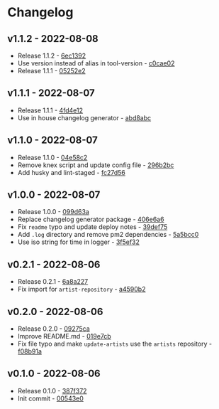 # Changelog

## v1.1.2 - 2022-08-08

- Release 1.1.2 - [6ec1392](https://github.com/M4RC3L05/music-follower/commit/6ec1392f6d87694c728fd44e3aa1602304f064be)
- Use version instead of alias in tool-version - [c0cae02](https://github.com/M4RC3L05/music-follower/commit/c0cae02a266f85d00e8a1a8c1ea8d506d1cf0aca)
- Release 1.1.1 - [05252e2](https://github.com/M4RC3L05/music-follower/commit/05252e24f0d7d259078bdad80d2bfe4fd6a49bbc)

## v1.1.1 - 2022-08-07

- Release 1.1.1 - [4fd4e12](https://github.com/M4RC3L05/music-follower/commit/4fd4e12a6e1e64a0f0c6d3e03bc240dd8eac1408)
- Use in house changelog generator - [abd8abc](https://github.com/M4RC3L05/music-follower/commit/abd8abc945629f9d5102a2dc315b3084c0ac6318)

## v1.1.0 - 2022-08-07

- Release 1.1.0 - [04e58c2](https://github.com/M4RC3L05/music-follower/commit/04e58c28e72cde46ff0197e21af60842122ca5c1)
- Remove knex script and update config file - [296b2bc](https://github.com/M4RC3L05/music-follower/commit/296b2bcd8ab2e7809c62a7670b5bbf0d0e2cd23f)
- Add husky and lint-staged - [fc27d56](https://github.com/M4RC3L05/music-follower/commit/fc27d56fb68989a37f161fdfcdd2cf62438cf7d6)

## v1.0.0 - 2022-08-07

- Release 1.0.0 - [099d63a](https://github.com/M4RC3L05/music-follower/commit/099d63aa553abfc362be2ecb24dc60c82910f8b8)
- Replace changelog generator package - [406e6a6](https://github.com/M4RC3L05/music-follower/commit/406e6a637e2c780de30d3121220b99141dc671ec)
- Fix `readme` typo and update deploy notes - [39def75](https://github.com/M4RC3L05/music-follower/commit/39def753055e6432bb079ac1afbd5a4af0dc8fd9)
- Add `.log` directory and remove pm2 dependencies - [5a5bcc0](https://github.com/M4RC3L05/music-follower/commit/5a5bcc0111a68603f9da5d7e88dc7a0b8d7bc379)
- Use iso string for time in logger - [3f5ef32](https://github.com/M4RC3L05/music-follower/commit/3f5ef322110863dea3395ab1ae0f2a06b4cf39c7)

## v0.2.1 - 2022-08-06

- Release 0.2.1 - [6a8a227](https://github.com/M4RC3L05/music-follower/commit/6a8a227127cf3820b290213763d21d910d15cf5f)
- Fix import for `artist-repository` - [a4590b2](https://github.com/M4RC3L05/music-follower/commit/a4590b2ccaaabf14f6ea51f693bd5ca54d08e718)

## v0.2.0 - 2022-08-06

- Release 0.2.0 - [09275ca](https://github.com/M4RC3L05/music-follower/commit/09275ca6848f6e5ce1e89c3c8f6be264e344d39a)
- Improve README.md - [019e7cb](https://github.com/M4RC3L05/music-follower/commit/019e7cb5f2668fcf5b41406b20fc69fc7a5c8d1e)
- Fix file typo and make `update-artists` use the `artists` repository - [f08b91a](https://github.com/M4RC3L05/music-follower/commit/f08b91a2439484b0f42213217dc9146ed5b7195f)

## v0.1.0 - 2022-08-06

- Release 0.1.0 - [387f372](https://github.com/M4RC3L05/music-follower/commit/387f372bcb7b3911d5f6850b4440342ed58f889c)
- Init commit - [00543e0](https://github.com/M4RC3L05/music-follower/commit/00543e0ba64d4d4329829206c7dc3b2cd68cc682)
